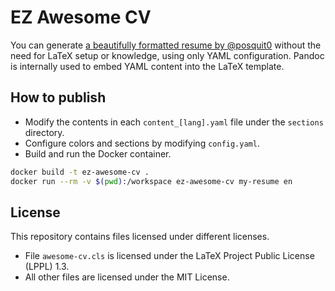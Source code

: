 # EZ Awesome CV
You can generate [a beautifully formatted resume by @posquit0](https://github.com/posquit0/Awesome-CV) without the need for LaTeX setup or knowledge, using only YAML configuration. Pandoc is internally used to embed YAML content into the LaTeX template.

## How to publish
- Modify the contents in each `content_[lang].yaml` file under the `sections` directory.
- Configure colors and sections by modifying `config.yaml`.
- Build and run the Docker container.
```sh
docker build -t ez-awesome-cv .
docker run --rm -v $(pwd):/workspace ez-awesome-cv my-resume en
```

## License
This repository contains files licensed under different licenses.

- File `awesome-cv.cls` is licensed under the LaTeX Project Public License (LPPL) 1.3.
- All other files are licensed under the MIT License.
